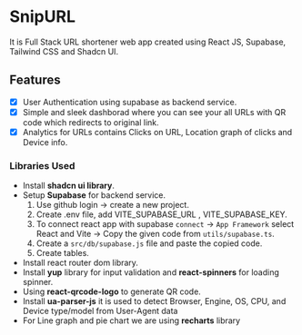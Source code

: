 # SnipURL
It is Full Stack URL shortener web app created using React JS, Supabase, Tailwind CSS and Shadcn UI.

## Features
- [x] User Authentication using supabase as backend service.
- [x] Simple and sleek dashborad where you can see your all URLs with QR code which redirects to original link.
- [x] Analytics for URLs contains Clicks on URL, Location graph of clicks and Device info. 

### Libraries Used
- Install **shadcn ui library**.
- Setup **Supabase** for backend service. 
    1. Use github login -> create a new project.
    2. Create .env file, add VITE_SUPABASE_URL , VITE_SUPABASE_KEY.
    3. To connect react app with supabase `connect` -> `App Framework` select React and Vite -> Copy the given code from `utils/supabase.ts`.
    4. Create a `src/db/supabase.js` file and paste the copied code. 
    5. Create tables.
- Install react router dom library.
- Install **yup** library for input validation and **react-spinners** for loading spinner. 
- Using **react-qrcode-logo** to generate QR code.
- Install **ua-parser-js** it is used to detect Browser, Engine, OS, CPU, and Device type/model from User-Agent data
- For Line graph and pie chart we are using **recharts** library



